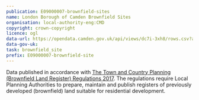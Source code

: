 ```yaml
---
publication: E09000007-brownfield-sites
name: London Borough of Camden Brownfield Sites
organisation: local-authority-eng:CMD
copyright: crown-copyright
licence: ogl
data-url: https://opendata.camden.gov.uk/api/views/dc7i-3xh8/rows.csv?accessType=DOWNLOAD
data-gov-uk: 
task: brownfield_site
prefix: E09000007-brownfield-site
---
```


Data published in accordance with [The Town and Country Planning (Brownfield Land Register) Regulations 2017](http://www.legislation.gov.uk/uksi/2017/403/contents/made).
The regulations require Local Planning Authorities to prepare, maintain and publish registers of previously developed (brownfield) land suitable for residential development.

